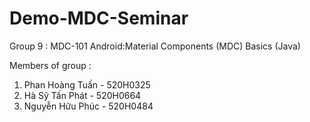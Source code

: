 # Demo-MDC-Seminar
Group 9 : MDC-101 Android:Material Components (MDC) Basics (Java)

Members of group :
1) Phan Hoàng Tuấn - 520H0325
2) Hà Sỹ Tấn Phát - 520H0664
3) Nguyễn Hữu Phúc - 520H0484
